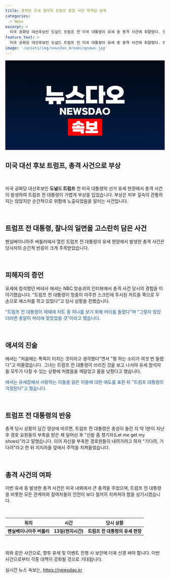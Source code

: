 ```yaml
---
title: 포착된 유세 참석자 트럼프 총알 사건 목격담 공개
categories:
  - News
excerpt: >
  미국 공화당 대선후보인 도널드 트럼프 전 미국 대통령이 유세 중 총격 사건에 휘말렸다. 트럼프는 총성 후 곧바로 일어나 경호원을 달래며 자신을 부축한 뒤 지지자 앞에서 단단한 모습을 보였다. 사건 당시 주변에 있던 참석자들은 큰 충격을 받았으며, 한 참석자는 트럼프가 제때 머리를 돌리지 않았더라면 총알에 맞았을 것이라고 전했다. 이 사건으로부터 트럼프의 안전에 대한 우려가 증폭되고 있다.
feature_text: >
  미국 공화당 대선후보인 도널드 트럼프 전 미국 대통령이 유세 중 총격 사건에 휘말렸다. 트럼프는 총성 후 곧바로 일어나 경호원을 달래며 자신을 부축한 뒤 지지자 앞에서 단단한 모습을 보였다. 사건 당시 주변에 있던 참석자들은 큰 충격을 받았으며, 한 참석자는 트럼프가 제때 머리를 돌리지 않았더라면 총알에 맞았을 것이라고 전했다. 이 사건으로부터 트럼프의 안전에 대한 우려가 증폭되고 있다.
image: '/assets/img/newsdao_breakingnews.jpg'
---
```


<p><img src="/assets/img/newsdao_breakingnews.jpg" alt="koreaapp 속보" /></p>

<h2 data-ke-size="size26">미국 대선 후보 트럼프, 총격 사건으로 부상</h2>

<p data-ke-size="size16">&nbsp;</p>

<p>미국 공화당 대선후보인 <b>도널드 트럼프</b> 전 미국 대통령의 선거 유세 현장에서 총격 사건이 발생하여 트럼프 전 대통령이 가볍게 부상을 입었습니다. 부상은 피부 깊숙이 관통하지는 않았지만 순간적으로 위험에 노출되었음을 알리는 사건입니다.</p>

<p data-ke-size="size16">&nbsp;</p>

<h2 data-ke-size="size24">트럼프 전 대통령, 찰나의 일면을 고스란히 담은 사건</h2>

<p data-ke-size="size16">펜실베이니아주 버틀러에서 열린 트럼프 전 대통령의 유세 현장에서 발생한 총격 사건은 당사자의 순간적 반응이 크게 주목받았습니다.</p>

<p data-ke-size="size16">&nbsp;</p>

<h2 data-ke-size="size24">피해자의 증언</h2>

<p data-ke-size="size16">유세에 참석했던 버네사 애셔는 NBC 방송과의 인터뷰에서 총격 사건 당시의 경험을 이야기했습니다. "트럼프 전 대통령이 청중이 마주한 스크린에 투사된 차트들 쪽으로 두 손으로 제스처를 하고 있었다"고 당시 상황을 전했습니다.</p>

<p data-ke-size="size16"><span style="color: #1a5490;">"트럼프 전 대통령이 제때에 차트 중 하나를 보기 위해 머리를 돌렸다"며 "그렇지 않았더라면 총알이 머리에 맞았었을 것"이라고 했습니다.</span></p>

<p data-ke-size="size16">&nbsp;</p>

<h2 data-ke-size="size24">애셔의 진술</h2>

<p data-ke-size="size16">애셔는 "처음에는 폭죽이 터지는 것이라고 생각했다"면서 "펑 하는 소리가 여섯 번 들렸다"고 떠올렸습니다. 그녀는 트럼프 전 대통령이 쓰러진 것을 보고 나서야 유세 참석자들 모두가 다칠 수 있는 상황에 처했음을 깨달았고 몸을 낮췄다고 했습니다.</p>

<p data-ke-size="size16"><span style="color: #1a5490;">애셔는 유세장에서 사랑하는 이들을 잃은 이들에 대한 애도를 표한 뒤 "트럼프 대통령이 걱정된다"고 했습니다.</span></p>

<p data-ke-size="size16">&nbsp;</p>

<h2 data-ke-size="size24">트럼프 전 대통령의 반응</h2>

<p data-ke-size="size16">총격 당시 상황이 담긴 영상에 따르면, 트럼프 전 대통령은 총성이 들린 지 약 1분이 지난 후 경호 요원들의 부축을 받은 채 일어선 후 "신발 좀 챙기자(Let me get my shoes)"라고 말했습니다. 이어 자신을 부축한 경호원들이 내려가려고 하자 "기다려, 기다려"라고 한 뒤 지지자들 앞에서 주먹을 치켜들었습니다.</p>

<p data-ke-size="size16">&nbsp;</p>

<h2 data-ke-size="size24">총격 사건의 여파</h2>

<p data-ke-size="size16">이번 유세 중 발생한 총격 사건은 미국 내외에서 큰 충격을 주었으며, 트럼프 전 대통령을 비롯한 모든 관계자와 참여자들의 안전이 보다 철저히 지켜져야 함을 상기시켰습니다.</p>

<p data-ke-size="size16">&nbsp;</p>

<table>
<thead>
<tr>
<th style="text-align: center;">위치</th>
<th style="text-align: center;">시간</th>
<th style="text-align: center;">당시 상황</th>
</tr>
</thead>
<tbody>
<tr>
<td style="text-align: center; height: 17px;"><b>펜실베이니아주 버틀러</b></td>
<td style="text-align: center; height: 17px;"><b>13일(현지시간)</b></td>
<td style="text-align: center; height: 17px;"><b>트럼프 전 대통령의 유세 현장</b></td>
</tr>
</tbody>
</table>

<p data-ke-size="size16">&nbsp;</p>

<p>위와 같은 사건으로, 향후 유세 및 이벤트 진행 시 보안에 더욱 신경 써야 합니다. 이번 사건으로부터 각종 대책이 강화될 것으로 기대됩니다.</p>
실시간 뉴스 속보는, <a href="https://newsdao.kr" rel="dofollow">https://newsdao.kr</a>


